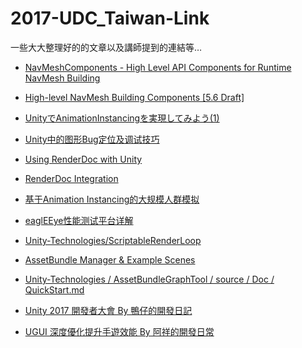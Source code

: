 # 2017-UDC_Taiwan-Link
一些大大整理好的的文章以及講師提到的連結等…

* [NavMeshComponents - High Level API Components for Runtime NavMesh Building](https://github.com/Unity-Technologies/NavMeshComponents)

* [High-level NavMesh Building Components [5.6 Draft]](https://docs.google.com/document/d/1usMrwMHTPNBFyT1hZRt-nQZzRDTciIQRVzmA7MQsFNw/edit)

* [UnityでAnimationInstancingを実現してみよう(1)](http://qiita.com/piti5/items/f101ba632085eea25775)

* [Unity中的图形Bug定位及调试技巧](http://forum.china.unity3d.com/thread-24398-1-1.html)

* [Using RenderDoc with Unity](https://unitycoder.com/blog/2016/07/23/using-renderdoc-with-unity/)

* [RenderDoc Integration](https://docs.unity3d.com/Manual/RenderDocIntegration.html)

* [基于Animation Instancing的大规模人群模拟](http://forum.china.unity3d.com/thread-24240-1-1.html)

* [eaglEEye性能测试平台详解](http://forum.china.unity3d.com/thread-24247-1-1.html)

* [Unity-Technologies/ScriptableRenderLoop](https://github.com/Unity-Technologies/ScriptableRenderLoop)

* [AssetBundle Manager & Example Scenes](https://www.assetstore.unity3d.com/en/?_ga=2.207826388.718599052.1497016655-1522464112.1482201974#!/content/45836)

* [Unity-Technologies / AssetBundleGraphTool / source / Doc / QuickStart.md](https://bitbucket.org/Unity-Technologies/assetbundlegraphtool/src/547a9200dc6d7d5171c819307da4a3c2cca5583f/Doc/QuickStart.md?at=1.1%2Frelease&fileviewer=file-view-default)

* [Unity 2017 開發者大會 By 鴨仔的開發日記](https://hackmd.io/s/Hywmu3Df-#unity-2017-%E9%96%8B%E7%99%BC%E8%80%85%E5%A4%A7%E6%9C%83)

* [UGUI 深度優化提升手遊效能 By 阿祥的開發日常](https://hackmd.io/s/S1z1ByaGb)
